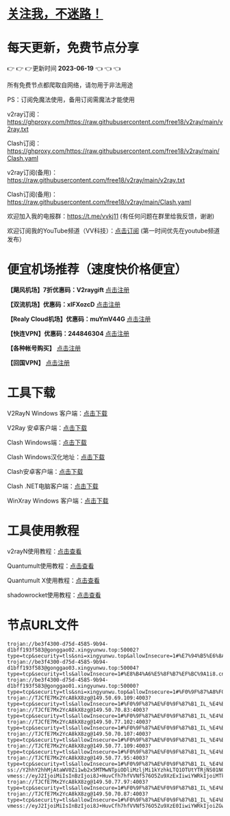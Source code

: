 # [关注我，不迷路！](https://github.com/login?return_to=https%3A%2F%2Fgithub.com%2Fw379740999)
# 每天更新，免费节点分享
:point_right: :point_right: :point_right:更新时间 **2023-06-19** :point_left: :point_left: :point_left:

所有免费节点都爬取自网络，请勿用于非法用途

PS：订阅免魔法使用，备用订阅需魔法才能使用

v2ray订阅：https://ghproxy.com/https://raw.githubusercontent.com/free18/v2ray/main/v2ray.txt

Clash订阅：https://ghproxy.com/https://raw.githubusercontent.com/free18/v2ray/main/Clash.yaml

v2ray订阅(备用)：https://raw.githubusercontent.com/free18/v2ray/main/v2ray.txt

Clash订阅(备用)：https://raw.githubusercontent.com/free18/v2ray/main/Clash.yaml

欢迎加入我的电报群：https://t.me/vvkj11
(有任何问题在群里给我反馈，谢谢)

欢迎订阅我的YouTube频道（VV科技）：[点击订阅](https://www.youtube.com/channel/UCqdGfxwYKrllrHv_Bc-9vAw?sub_confirmation=1)
(第一时间优先在youtube频道发布）

# 便宜机场推荐（速度快价格便宜）

**【飓风机场】7折优惠码：V2raygift** [点击注册](https://hurricanerelay.net/#/register?code=YYPj4pCJ)

**【双流机场】优惠码：xIFXozcD** [点击注册](https://sscurl.com/#/register?code=xIFXozcD)

**【Realy Cloud机场】优惠码：muYmV44G** [点击注册](https://relay.casa/#/register?code=muYmV44G)

**【快连VPN】优惠码：244846304**  [点击注册](https://pay.eradpd.xyz)

**【各种帐号购买】**  [点击注册](https://wandoukj.eu.org/)

**【回国VPN】** [点击注册](https://wandoukj.eu.org/)


# 工具下载

V2RayN Windows 客户端：[点击下载](https://github.com/2dust/v2rayN/releases)

V2Ray 安卓客户端：[点击下载](https://github.com/2dust/v2rayNG/releases)

Clash Windows端：[点击下载](https://github.com/Fndroid/clash_for_windows_pkg/releases)

Clash Windows汉化地址：[点击下载](https://drive.google.com/file/d/1hLY1pedrIxA1u8sEkPWnMLEsQawD0nvf/view?usp=sharing)

Clash安卓客户端：[点击下载](https://github.com/naicfeng/ClashRForAndroid/releases)

Clash .NET电脑客户端：[点击下载](https://github.com/ClashDotNetFramework/experimental-clash/releases)

WinXray Windows 客户端：[点击下载](https://github.com/TheMRLL/WinXray/releases)

# 工具使用教程

v2rayN使用教程：[点击查看](https://youtu.be/MvJwoEo6-JU)

Quantumult使用教程：[点击查看](https://youtu.be/qCkjLMPKygw)

Quantumult X使用教程：[点击查看](https://youtu.be/ghZLHPEGfVc)

shadowrocket使用教程：[点击查看](https://youtu.be/kGKKr6WTrJc)

# 节点URL文件
```
trojan://be3f4300-d75d-4585-9b94-d1bff193f583@gonggao02.xingyunwu.top:50002?type=tcp&security=tls&sni=xingyunwu.top&allowInsecure=1#%E7%94%B5%E6%8A%A5%E7%BE%A4%EF%BC%9At.me%2Fvvkj11
trojan://be3f4300-d75d-4585-9b94-d1bff193f583@gonggao03.xingyunwu.top:50004?type=tcp&security=tls&allowInsecure=1#%E8%B4%A6%E5%8F%B7%EF%BC%9A1i8.cn%2FfNNTc
trojan://be3f4300-d75d-4585-9b94-d1bff193f583@gonggao01.xingyunwu.top:50000?type=tcp&security=tls&sni=xingyunwu.top&allowInsecure=1#%F0%9F%87%A8%F0%9F%87%B3_CN_%E4%B8%AD%E5%9B%BD_3
trojan://TJCfE7Mx2YcA8kX8zg@149.50.69.109:4003?type=tcp&security=tls&allowInsecure=1#%F0%9F%87%AE%F0%9F%87%B1_IL_%E4%BB%A5%E8%89%B2%E5%88%97_4
trojan://TJCfE7Mx2YcA8kX8zg@149.50.70.83:4003?type=tcp&security=tls&allowInsecure=1#%F0%9F%87%AE%F0%9F%87%B1_IL_%E4%BB%A5%E8%89%B2%E5%88%97_5
trojan://TJCfE7Mx2YcA8kX8zg@149.50.77.102:4003?type=tcp&security=tls&allowInsecure=1#%F0%9F%87%AE%F0%9F%87%B1_IL_%E4%BB%A5%E8%89%B2%E5%88%97_6
trojan://TJCfE7Mx2YcA8kX8zg@149.50.70.107:4003?type=tcp&security=tls&allowInsecure=1#%F0%9F%87%AE%F0%9F%87%B1_IL_%E4%BB%A5%E8%89%B2%E5%88%97_7
trojan://TJCfE7Mx2YcA8kX8zg@149.50.77.109:4003?type=tcp&security=tls&allowInsecure=1#%F0%9F%87%AE%F0%9F%87%B1_IL_%E4%BB%A5%E8%89%B2%E5%88%97_8
trojan://TJCfE7Mx2YcA8kX8zg@149.50.77.95:4003?type=tcp&security=tls&allowInsecure=1#%F0%9F%87%AE%F0%9F%87%B1_IL_%E4%BB%A5%E8%89%B2%E5%88%97_9
ss://Y2hhY2hhMjAtaWV0Zi1wb2x5MTMwNTpiODliMzljMi1kYzhkLTQ1OTUtYTRjNS01NGI0ZmJhYjNmYzI=@free.themars.top:32102#%F0%9F%87%A8%F0%9F%87%B3_CN_%E4%B8%AD%E5%9B%BD_10
vmess://eyJ2IjoiMiIsInBzIjoi8J+HuvCfh7hfVVNf576O5Zu9XzExIiwiYWRkIjoiMTkyLjc0LjIyOS4xOTkiLCJwb3J0Ijo1MTU5MiwiaWQiOiI0MTgwNDhhZi1hMjkzLTRiOTktOWIwYy05OGNhMzU4MGRkMjQiLCJhaWQiOjY0LCJzY3kiOiJhdXRvIiwibmV0IjoidGNwIiwidGxzIjoiIn0=
trojan://TJCfE7Mx2YcA8kX8zg@149.50.77.97:4003?type=tcp&security=tls&allowInsecure=1#%F0%9F%87%AE%F0%9F%87%B1_IL_%E4%BB%A5%E8%89%B2%E5%88%97_12
trojan://TJCfE7Mx2YcA8kX8zg@149.50.70.87:4003?type=tcp&security=tls&allowInsecure=1#%F0%9F%87%AE%F0%9F%87%B1_IL_%E4%BB%A5%E8%89%B2%E5%88%97_13
vmess://eyJ2IjoiMiIsInBzIjoi8J+HuvCfh7hfVVNf576O5Zu9XzE0IiwiYWRkIjoiZGwudjAwMXNzc3YucHciLCJwb3J0Ijo4MCwiaWQiOiJhNGJiN2Y5My1jZWU2LTQzZDctYjJkZC1mYTljNzBiODgyMzMiLCJhaWQiOjAsInNjeSI6ImF1dG8iLCJuZXQiOiJ3cyIsImhvc3QiOiJkbC52MDAxc3Nzdi5wdyIsInBhdGgiOiIvIiwidGxzIjoiIn0=
```
